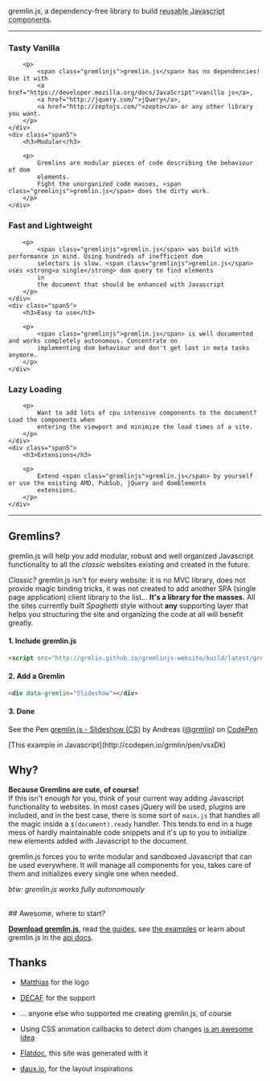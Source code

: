 <div class="lead">
    <span class="gremlinjs">gremlin.js</span>, a dependency-free library to build <abbr title="aka: Gremlins">reusable
    Javascript components</abbr>.
</div>
<hr/>
<div class="row">
    <div class="span5">
        <h3>Tasty Vanilla</h3>

        <p>
            <span class="gremlinjs">gremlin.js</span> has no dependencies! Use it with
            <a href="https://developer.mozilla.org/docs/JavaScript">vanilla js</a>,
            <a href="http://jquery.com/">jQuery</a>,
            <a href="http://zeptojs.com/">zepto</a> or any other library you want.
        </p>
    </div>
    <div class="span5">
        <h3>Modular</h3>

        <p>
            Gremlins are modular pieces of code describing the behaviour of dom
            elements.
            Fight the unorganized code masses, <span class="gremlinjs">gremlin.js</span> does the dirty work.
        </p>
    </div>
</div>
<div class="row">
    <div class="span5">
        <h3>Fast and Lightweight</h3>

        <p>
            <span class="gremlinjs">gremlin.js</span> was build with performance in mind. Using hundreds of inefficient dom
            selectors is slow. <span class="gremlinjs">gremlin.js</span> uses <strong>a single</strong> dom query to find elements
            in
            the document that should be enhanced with Javascript
        </p>
    </div>
    <div class="span5">
        <h3>Easy to use</h3>

        <p>
            <span class="gremlinjs">gremlin.js</span> is well documented and works completely autonomous. Concentrate on
            implementing dom behaviour and don't get lost in meta tasks anymore.
        </p>
    </div>
</div>
<div class="row">
    <div class="span5">
        <h3>Lazy Loading</h3>

        <p>
            Want to add lots of cpu intensive components to the document? Load the components when
            entering the viewport and minimize the load times of a site.
        </p>
    </div>
    <div class="span5">
        <h3>Extensions</h3>

        <p>
            Extend <span class="gremlinjs">gremlin.js</span> by yourself or use the existing AMD, PubSub, jQuery and domElements
            extensions.
        </p>
    </div>
</div>
<div class="clear"></div>


<hr/>



## Gremlins?

<span class="gremlinjs">gremlin.js</span> will help you add modular, robust and well organized Javascript functionality to all the *classic* websites existing and created in the future.

*Classic?* <span class="gremlinjs">gremlin.js</span> isn't for every website: it is no MVC library, does not provide magic binding tricks, it was not created to add another SPA (single page application) client library to the list... **It's a library for the masses.** All the sites currently built *Spaghetti* style without **any** supporting layer that helps you structuring the site and organizing the code at all will benefit greatly.


#### 1. Include gremlin.js

``` html
<script src="http://grmlin.github.io/gremlinjs-website/build/latest/gremlin.min.js"></script>
```

#### 2. Add a Gremlin

``` html
<div data-gremlin="Slideshow"></div>
```

#### 3. Done

<p data-gremlin="Codepen" data-gremlin-lazy="true" data-height="510" data-theme-id="543" data-slug-hash="jhIig"
   data-user="grmlin" data-default-tab="result" class='codepen-lazy'>See the Pen <a
        href='http://codepen.io/grmlin/pen/jhIig'>gremlin.js - Slideshow (CS)</a> by Andreas (<a
        href='http://codepen.io/grmlin'>@grmlin</a>) on <a href='http://codepen.io'>CodePen</a></p>
[This example in Javascript](http://codepen.io/grmlin/pen/vsxDk)

## Why?

**Because Gremlins are cute, of course!**   
If this isn't enough for you, think of your current way adding Javascript functionality to websites. In most cases jQuery will be used, plugins are included, and in the best case, there is some sort of `main.js` that handles all the magic inside a `$(document).ready` handler.
This tends to end in a huge mess of hardly maintainable code snippets and it's up to you to initialize new elements added with Javascript to the document.

<span class="gremlinjs">gremlin.js</span> forces you to write modular and sandboxed Javascript that can be used everywhere. It will manage all components for you, takes care of them and initializes every single one when needed.

*btw: <span class="gremlinjs">gremlin.js</span> works fully autonomously*

<br>
## Awesome, where to start?

[**Download <span class="gremlinjs">gremlin.js</span>**](build/latest/gremlin.min.js), read [the guides](guides.html), see [the examples](examples.html) or learn about <span class="gremlinjs">gremlin.js</span> in the [api docs](api.html).


## Thanks
- [Matthias](http://www.matzilla.de/) for the logo
- [DECAF](http://decaf.de/) for the support
- ... anyone else who supported me creating <span class="gremlinjs">gremlin.js</span>, of course


- Using CSS animation callbacks to detect dom changes [is an awesome idea](http://www.backalleycoder.com/2012/04/25/i-want-a-damnodeinserted/)
- [Flatdoc](http://ricostacruz.com/flatdoc/), this site was generated with it
- [daux.io](http://daux.io/), for the layout inspirations